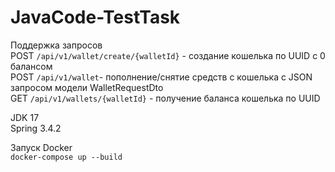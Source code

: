 # JavaCode-TestTask

Поддержка запросов
<br>POST `/api/v1/wallet/create/{walletId}` - создание кошелька по UUID с 0 балансом
<br>POST `/api/v1/wallet`- пополнение/снятие средств с кошелька с JSON запросом модели WalletRequestDto
<br>GET `/api/v1/wallets/{walletId}` - получение баланса кошелька по UUID

JDK 17
<br>Spring 3.4.2

Запуск Docker
<br>`docker-compose up --build`